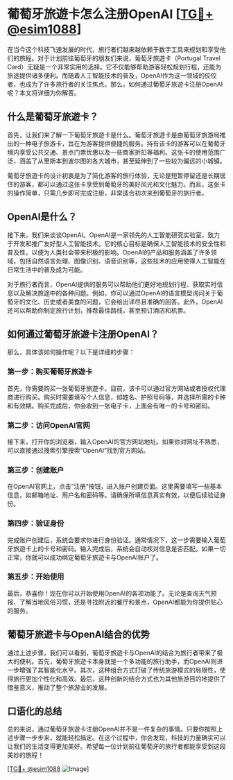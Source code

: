 # 葡萄牙旅遊卡怎么注册OpenAI [[TG💪+ @esim1088](https://t.me/s/esim1088)]

在当今这个科技飞速发展的时代，旅行者们越来越依赖于数字工具来规划和享受他们的旅程。对于计划前往葡萄牙的朋友们来说，葡萄牙旅遊卡（Portugal Travel Card）无疑是一个非常实用的选择。它不仅能够帮助游客轻松规划行程，还能为旅途提供诸多便利。而随着人工智能技术的普及，OpenAI作为这一领域的佼佼者，也成为了许多旅行者的关注焦点。那么，如何通过葡萄牙旅遊卡注册OpenAI呢？本文将详细为你解答。

## 什么是葡萄牙旅遊卡？

首先，让我们来了解一下葡萄牙旅遊卡是什么。葡萄牙旅遊卡是由葡萄牙旅游局推出的一种电子旅游卡，旨在为游客提供便捷的服务。持有该卡的游客可以在葡萄牙境内享受公共交通、景点门票优惠以及一些商家折扣等福利。这张卡的使用范围广泛，涵盖了从里斯本到波尔图的各大城市，甚至延伸到了一些较为偏远的小城镇。

葡萄牙旅遊卡的设计初衷是为了简化游客的旅行体验，无论是短暂停留还是长期居住的游客，都可以通过这张卡享受到葡萄牙的美好风光和文化魅力。而且，这张卡的操作简单，只需几步即可完成注册，非常适合初次来到葡萄牙的旅行者。

## OpenAI是什么？

接下来，我们来谈谈OpenAI。OpenAI是一家领先的人工智能研究实验室，致力于开发和推广友好型人工智能技术。它的核心目标是确保人工智能技术的安全性和普及性，以便为人类社会带来积极的影响。OpenAI的产品和服务涵盖了许多领域，包括自然语言处理、图像识别、语音识别等，这些技术的应用使得人工智能在日常生活中的普及成为可能。

对于旅行者而言，OpenAI提供的服务可以帮助他们更好地规划行程、获取实时信息以及解决旅途中的各种问题。例如，你可以通过OpenAI的语言模型询问关于葡萄牙的文化、历史或者美食的问题，它会给出详尽且准确的回答。此外，OpenAI还可以帮助你制定旅行计划，推荐最佳路线，甚至预订酒店和机票。

## 如何通过葡萄牙旅遊卡注册OpenAI？

那么，具体该如何操作呢？以下是详细的步骤：

### 第一步：购买葡萄牙旅遊卡

首先，你需要购买一张葡萄牙旅遊卡。目前，该卡可以通过官方网站或者授权代理商进行购买。购买时需要填写个人信息，如姓名、护照号码等，并选择所需的卡种和有效期。购买完成后，你会收到一张电子卡，上面会有唯一的卡号和密码。

### 第二步：访问OpenAI官网

接下来，打开你的浏览器，输入OpenAI的官方网站地址。如果你对网址不熟悉，可以直接通过搜索引擎搜索“OpenAI”找到官方网站。

### 第三步：创建账户

在OpenAI官网上，点击“注册”按钮，进入账户创建页面。这里需要填写一些基本信息，如邮箱地址、用户名和密码等。请确保所填信息真实有效，以便后续验证身份。

### 第四步：验证身份

完成账户创建后，系统会要求你进行身份验证。通常情况下，这一步需要输入葡萄牙旅遊卡上的卡号和密码。输入完成后，系统会自动核对信息是否匹配。如果一切正常，你就可以成功绑定葡萄牙旅遊卡与OpenAI账户了。

### 第五步：开始使用

最后，恭喜你！现在你可以开始使用OpenAI的各项功能了。无论是查询天气预报、了解当地风俗习惯，还是寻找附近的餐厅和景点，OpenAI都能为你提供贴心的服务。

## 葡萄牙旅遊卡与OpenAI结合的优势

通过上述步骤，我们可以看到，葡萄牙旅遊卡与OpenAI的结合为旅行者带来了极大的便利。首先，葡萄牙旅遊卡本身就是一个多功能的旅行助手，而OpenAI则进一步增强了其智能化水平。其次，这种组合方式打破了传统旅游模式的局限性，使得旅行更加个性化和高效。最后，这种创新的结合方式也为其他旅游目的地提供了借鉴意义，推动了整个旅游业的发展。

## 口语化的总结

总的来说，通过葡萄牙旅遊卡注册OpenAI并不是一件复杂的事情。只要你按照上述步骤一步步来，就能轻松搞定。在这个过程中，你会发现，科技的力量确实可以让我们的生活变得更加美好。希望每一位计划前往葡萄牙的旅行者都能享受到这段美妙的旅程！

[[TG💪+ @esim1088](https://t.me/s/esim1088) ![Image](https://i.postimg.cc/4NQfJmqS/Snipaste-2025-05-13-00-14-12.png)]